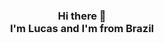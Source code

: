 ### 

<div align="center" dir="auto">
<h3>  Hi there 👋  </br>
 I'm Lucas and I'm from Brazil </h3> 

</br>
<!--
<a href="https://github.com/LKzinxyz">
<img height="135em" src="https://github-readme-stats.vercel.app/api?username=LKzinxyz&show_icons=true&theme=midnight-purple"/><img height="135em" src="https://github-readme-stats.vercel.app/api/top-langs/?username=LKzinxyz&layout=compact&theme=midnight-purple"/>
</div>


<div style="display: inline_block"><br> 
<div align="center" dir="auto">


<img align="center" alt="LK-Js" height="30" width="40" src="https://cdn.jsdelivr.net/gh/devicons/devicon/icons/javascript/javascript-original.svg"/>

<img align="center" alt="LK-Ts" height="30" width="40" src="https://cdn.jsdelivr.net/gh/devicons/devicon/icons/typescript/typescript-original.svg"/>

<img align="center" alt="LK-py" height="30" width="40" src="https://cdn.jsdelivr.net/gh/devicons/devicon/icons/python/python-original.svg"/>
  
<img align="center" alt="LK-html" height="30" width="40" src="https://cdn.jsdelivr.net/gh/devicons/devicon/icons/html5/html5-plain.svg"/>

<img align="center" alt="LK-Css" height="30" width="40" src="https://cdn.jsdelivr.net/gh/devicons/devicon/icons/css3/css3-plain.svg"/>

<img align="center" alt="LK-vs" height="30" width="40" src="https://cdn.jsdelivr.net/gh/devicons/devicon/icons/vscode/vscode-original.svg"/>

<img align="center" alt="LK-intelij" height="30" width="40" src="https://cdn.jsdelivr.net/gh/devicons/devicon/icons/intellij/intellij-plain.svg"/>
  
<img align="center" alt="LK-C" height="30" width="40" src="https://cdn.jsdelivr.net/gh/devicons/devicon/icons/c/c-plain.svg"/>

<img align="center" alt="LK-Cplus" height="30" width="40" src="https://cdn.jsdelivr.net/gh/devicons/devicon/icons/cplusplus/cplusplus-plain.svg"/>

<img align="center" alt="LK-Csharp" height="30" width="40" src="https://cdn.jsdelivr.net/gh/devicons/devicon/icons/csharp/csharp-plain.svg"/>
  
<img align="center" alt="LK-lua" height="30" width="40" src="https://cdn.jsdelivr.net/gh/devicons/devicon/icons/lua/lua-plain.svg"/>
 -->

</div>
</div>

<div style="display: inline_block"><br> 
<div align="center" dir="auto">



</div>



 

